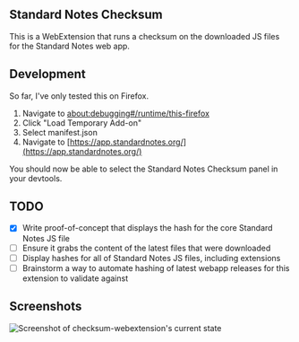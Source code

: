 ## Standard Notes Checksum

This is a WebExtension that runs a checksum on the downloaded JS files for the Standard Notes web app.

## Development

So far, I've only tested this on Firefox. 

1. Navigate to [about:debugging#/runtime/this-firefox](about:debugging#/runtime/this-firefox)
2. Click "Load Temporary Add-on"
3. Select manifest.json
4. Navigate to [https://app.standardnotes.org/](https://app.standardnotes.org/)

You should now be able to select the Standard Notes Checksum panel in your devtools.

## TODO

- [x] Write proof-of-concept that displays the hash for the core Standard Notes JS file
- [ ] Ensure it grabs the content of the latest files that were downloaded
- [ ] Display hashes for all of Standard Notes JS files, including extensions
- [ ] Brainstorm a way to automate hashing of latest webapp releases for this extension to validate against

## Screenshots

![Screenshot of checksum-webextension's current state](https://box.silentsilas.com/index.php/s/jCRcWqJfX5mz8TS/preview)